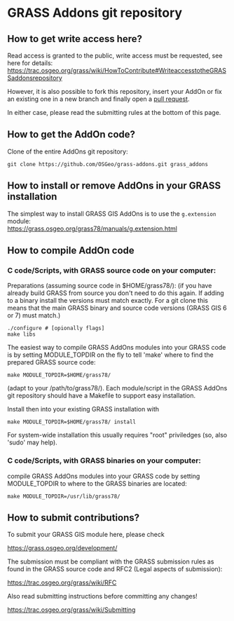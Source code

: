 # GRASS Addons git repository

## How to get write access here?

Read access is granted to the public, write access
must be requested, see here for details: \
   https://trac.osgeo.org/grass/wiki/HowToContribute#WriteaccesstotheGRASSaddonsrepository

However, it is also possible to fork this repository, insert your AddOn or fix an existing one 
in a new branch and finally open a [pull request](https://help.github.com/en/articles/about-pull-requests).

In either case, please read the submitting rules at the bottom of this page.

## How to get the AddOn code?

Clone of the entire AddOns git repository:

    git clone https://github.com/OSGeo/grass-addons.git grass_addons

## How to install or remove AddOns in your GRASS installation

The simplest way to install GRASS GIS AddOns is to use the `g.extension` 
module: \
https://grass.osgeo.org/grass78/manuals/g.extension.html

##  How to compile AddOn code

### C code/Scripts, with GRASS source code on your computer:

  Preparations (assuming source code in $HOME/grass78/):
    (if you have already build GRASS from source you don't need to do this
    again. If adding to a binary install the versions must match exactly.
    For a git clone this means that the main GRASS binary and source
    code versions (GRASS GIS 6 or 7) must match.)
    
    ./configure # [opionally flags]
    make libs

  The easiest way to compile GRASS AddOns modules into your GRASS code 
  is by setting MODULE_TOPDIR on the fly to tell 'make' where to
  find the prepared GRASS source code:

    make MODULE_TOPDIR=$HOME/grass78/

  (adapt to your /path/to/grass78/). Each module/script in the GRASS
  AddOns git repository should have a Makefile to support easy
  installation.

  Install then into your existing GRASS installation with

    make MODULE_TOPDIR=$HOME/grass78/ install

  For system-wide installation this usually requires "root" priviledges 
  (so, also 'sudo' may help).

### C code/Scripts, with GRASS binaries on your computer:
  compile GRASS AddOns modules into your GRASS code by setting 
  MODULE_TOPDIR to where to the GRASS binaries are located:

    make MODULE_TOPDIR=/usr/lib/grass78/

## How to submit contributions?

To submit your GRASS GIS module here, please check

   https://grass.osgeo.org/development/

The submission must be compliant with the GRASS
submission rules as found in the GRASS source code
and RFC2 (Legal aspects of submission):

   https://trac.osgeo.org/grass/wiki/RFC

Also read submitting instructions before committing any changes!
   
   https://trac.osgeo.org/grass/wiki/Submitting
